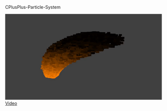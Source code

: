 CPlusPlus-Particle-System

<a href="https://www.youtube.com/watch?v=7tY3bMEI4EI&feature=youtu.be" target="blank"><img src="https://raw.githubusercontent.com/I-Hudson/Gif/master/C%2B%2BParticleSystem/ParticleSystemGif.gif"><br>Video</a>
